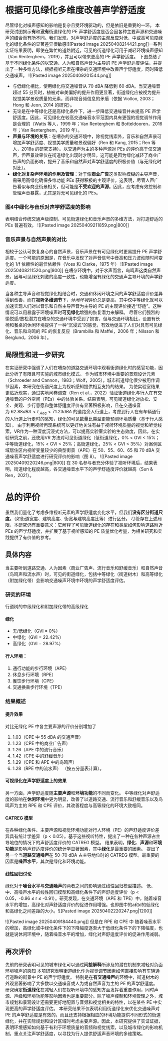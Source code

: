 # 根据可见绿化多维度改善声学舒适度
尽管绿化对噪声感知的影响是复杂且受环境驱动的，但是依旧是重要的一环。
本研究试图揭示**有**和**没有**街道绿化的 PE 声学舒适度是否会因各种主要声源和交通噪声的结合而有所不同。我们发现，对声学舒适度的主观反应对低、中或高可见度绿化的绿化条件的显著差异很敏感![[Pasted image 20250408214421.png]]一系列实证结果表明，即使在繁忙的道路附近，可见的街道绿化可用于减轻环境噪声感知（Van Renterghem，2019），并且可以带来更高的 PE 声学舒适度。
下图总结了基于不同绿化条件的以交通、人为和自然声音为主导的 PE 声学舒适度评估，并提出了一种多维方法，根据视听元素在嘈杂的交通环境中改善声学舒适度，同时降低交通噪声。
![[Pasted image 20250409201544.png]]
- 与低绿化相比，使用绿化将交通噪音从 70 dBA 降低到 60 dBA。当交通噪音超过 55 分贝时，植被对审美偏好的提升作用更显著，街道绿化应被视为提升视觉美学景观质量的元素，而非视音频信息的矛盾（依据 Viollon, 2003；Hong 和 Jeon, 2014 的研究）。
- 无论是在中等绿化还是高绿化条件下，进一步降低交通噪音并未提高 PE 声学舒适度。因此，可见绿化在较高交通噪音水平范围内具有更强的视觉调节作用是合理的（Watts 等人，1999 年；Van Renterghem 和 Botteldooren，2016 年；Van Renterghem，2019 年）。
- **声景与环境的关系**：在嘈杂的交通环境中，除视觉线索外，音乐和自然声景可增加声学舒适度、视觉美学质量和景观偏好（Ren 和 Kang, 2015；Ren 等人，2018a 的研究支持）。以交通声为主的多种声源对 PEs 的评价高于仅交通声，但声景效果仅在街道绿化出现时才明显。这可能是因为绿化减轻了商业广告声的负面影响，提升了音乐和自然声对声学舒适度的积极价值（与无绿化时对比）。
- **绿化对复杂声环境的作用及管理**：对于像**商业广告**这类影响模糊的主导声音，需采用高绿化确保多维功能 PEs 获得积极的主观评价。这表明，尽管人声广告看似与商业街景相关，但可能是**不受欢迎的声源**。因此，应考虑有效控制和管理声音暴露，尤其是对无可见绿化的 PEs。



### 图4中**绿化与音乐**对声学舒适度的影响
表明结合传统交通声级控制、可见街道绿化和音乐声景的多维方法，对打造舒适的 PEs 普遍有效。
![[Pasted image 20250409211859.png|800]]
### **音乐声景**与**自然声景**的对比
相较于公认可恢复身心的自然声景，音乐声景在有可见绿化时更易提升 PE 声学舒适度。一个可能的原因是，在音乐中发现了对声音信号中音高和压力波动随时间变化的 1/f 依赖性的最佳依赖性（Voss 和 Clarke，1975 年）
![[Pasted image 20250408211520.png|800]]
在嘈杂环境中，对于水声而言，鸟鸣声这类自然声景，因与可见绿化刺激的高度一致性，也能增强有绿化的交通声主导环境的声学舒适度。

当各种主导声音和视觉绿化相结合时，交通和休闲环境之间的声学​​舒适度评价差异得到改善，而在**视听多维调节**下，*休闲环境*评价总是更高，其中仅中等绿化就可以加速实现人们对以音乐和自然主导声音为主导的 PE 的主观评价接近“舒适”。这种情况可以用暴露于环境噪声时**可见绿化**增强的恢复潜力来解释。
尽管它们强烈的愉悦感/放松潜力在嘈杂的交通环境中受到了损害，但与交通环境相比，设置有长椅和餐桌的休闲环境提供了一种“沉浸式”的感觉，有效地促进了人们对具有可见绿化、音乐和鸟鸣的 PE 的恢复反应（Brambilla 和 Maffei，2006 年；Nilsson 和 Berglund，2006 年）。


## 局限性和进一步研究
在实证研究中强调了人们在嘈杂的道路交通环境中观看街道绿化时的感官功能，因此分析了有限且可实施的城市绿化模式。
作为城市环境中重要的景观设计元素（Schroeder and Cannon，1983；Wolf，2005），城市街道绿化很少被用作调节因素，本研究在街道尺度上为视听感知提供相互支持的结果。
为使实验室结果更贴近现实，通过实地问卷调查（Ren et al.，2022）验证街道绿化与行人在有交通噪音的户外空间（PEs）中的体验关系。结果表明，可见街道绿化对放松、安全、美观、步行意愿和整体舒适度评价有显著积极影响，且在交通噪音为 $62.88 dBA<L_{Aeq}​<71.23 dBA$ 的道路旁人行道上，考虑到行人在有车辆通行的人行道上行走时的感知，绿化的可见数量比类型更能预测环境质量（基于行人感知）。
由于利用视听再现系统可以更好地关注有益于视听环境质量的视觉和听觉线索，VR作为一种深度沉浸式方法，可以提高实验室实验的生态效度，因此，在实验研究之前，还使用 ​​VR 方法对可见街道绿化（低街道绿化，0% < GVI < 15%；中等街道绿化，15% < GVI < 25%；高街道绿化，25% < GVI < 35%）对案例区域居住区内视听变量较少的典型街景（APE）在 50、55、60、65 和 70 dBA 交通噪音声学舒适度进行研究评价的影响（图 8）。
![[Pasted image 20250409220246.png|800]]
在 30 名参与者充分体验了视听环境后，结果表明，街道绿化程度越高，各交通噪音水平下的声学舒适度评价就越高（Sun & Ren，2021）。


# 总的评价
虽然我们量化了考虑多维视听元素的声学舒适度变化水平，但我们**没有区分街道尺度**。（如街道宽度、建筑高度、街宽与建筑高度比等）进行区分。
尽管存在上述局限，本研究仍有重要意义：它解释了可见街道绿化的存在和类型如何影响道路附近 PEs 的声学舒适度，并扩展了基于视听感知的 PE 质量优化考量，为相关研究和实践提供了有价值的参考。
## 具体内容
当主要听到道路交通、人为因素（商业广告声、流行音乐和舒缓音乐）和自然声音（鸟鸣声和流水声）时，可见的街道绿化，包括中等绿化（街道树木）和高等绿化（附加绿化带）会影响交通噪声环境中环境的声学舒适度评估。
### 研究的环境
行道树的中级绿化和附加绿化带的高级绿化
#### 绿化
- 无/低绿化（GVI = 0%）
- 中绿化（GVI = 22.42%）
- 高绿化（GVI = 28.97%）
#### 行人环境：
1. 通行功能的步行环境（APE）
2. 休息步行环境（RPE）
3. 餐饮步行环境（CPE）
4. 交通换乘步行环境（TPE）
### 结果概述
#### 提升效果
对比无绿化 PE 中各主要声源的评价分别增加了 
1. 1.03（CPE 中 55 dBA 的交通声音）
2. 1.23（CPE 中的商业广告声）
3. 1.26（APE 中的流行音乐）
4. 1.42（CPE 中的舒缓音乐）
5. 1.29（CPE 和 APE 中的鸟鸣声）
6. 1.28（RPE 中的流水声）
（按五分量表计算）。
#### 可视绿化在声学舒适度上的效果
另一方面，声学舒适度随**主要声源**和**环境功能**的不同而变化。
中等绿化对声舒适度的影响在**休闲环境**中更为明显，改善了以道路交通、流行音乐和舒缓音乐以及鸟鸣声为主的 RPE 和 CPE 评价，其改善程度与高等绿化的环境大致相同。
#### CATREG 模型
在各种绿化条件、主要声源和视觉环境功能对行人环境（PE）的声舒适度评价差异具有统计学差异（p < 0.05）。基于这些视听特性，提出了一种在各种声源占主导地位的情况下的声舒适度评价的 CATREG 模型。
结果表明，**绿化**、**声源**和**环境功能**是影响声舒适度评价的统计学显著因素，其中**绿化**是最重要的因素。
提出了另一个当**道路交通噪声**在 50–70 dBA 占主导地位时的 CATREG 模型。最重要的因素是**噪声水平**，其次是绿化和环境功能。

#### 线性回归讨论
绿化对于**噪音水平**与**交通噪声**的两者之间的影响通过线性回归模型描述。
低、中、高噪声水平的线性回归模型和高绿化条件下的声舒适度评价（p < 0.05，-0.96 ≤ r ≤ -0.91）。研究发现，在交通环境（APE 和 TPE）中，随着噪音水平的增加，高绿化对声舒适度评价的促进作用增强。也即图中的a和d的低绿化和高绿化之间差距的大小。![[Pasted image 20250402220247.png|1200]]

![[Pasted image 20250409184440.png]]
但是在 RPE 和 CPE 中 随着噪音水平的增加，高绿化或中绿化条件下的下降幅度逐渐大于低绿化条件下的下降幅度，也就是说休闲环境中，随着噪音水平的增加，绿化对声舒适度评价的促进作用减弱。


## 再次评价
先前的研究表明可见的城市绿化可以通过**间接解释**所涉及的潜在机制来减轻对负面环境噪声的感知
本项研究表明街道绿化作为视觉调节因素如何直接影响有车辆通行道路的街景中 PE 的声学舒适度。
特别是在**有交通噪声**的环境中，街道树木的外观显著影响了大多数以交通噪音或人为或自然声音为主的 PE 的声学舒适度。
研究确定**街道绿化**在减轻人们在视听环境中的感知方面发挥着重要作用，同时声源、声级和环境功能等影响因素也是重要部分。除了噪声控制和环境管理之外，城市规划和景观设计还需要更好地配置与音频和视觉相关的特性，以在某些 PE 中实现更高的声学舒适度评估。
本研究结果不仅表明利用街道绿化来优化交通噪声对 PE 的声学舒适度是有效的，而且还支持根据相应的环境功能提供不同形式的街道绿化，并在实际规划和设计区域时考虑主要声源。因此，本研究提供了实证证据，表明环境感知如何基于有利于环境质量的音频和视觉线索，以及城市绿化的影响机制，重点关注声学舒适度，以寻找为行人提供舒适声音环境的多维策略。
